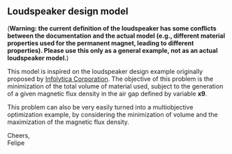 ## Loudspeaker design model

(**Warning: the current definition of the loudspeaker has some conflicts between the documentation and the actual model (e.g., different material properties used for the permanent magnet, leading to different properties). Please use this only as a general example, not as an actual loudspeaker model.**)


This model is inspired on the loudspeaker design example originally proposed by [Infolytica Corporation](http://www.infolytica.com/en/applications/ex0086/). 
The objective of this problem is the minimization of the total volume of material used, subject to the generation of a given 
magnetic flux density in the air gap defined by variable **x9**. 

This problem can also be very easily turned into a multiobjective optimization example, by considering the minimization of 
volume and the maximization of the magnetic flux density.

Cheers,  
Felipe
